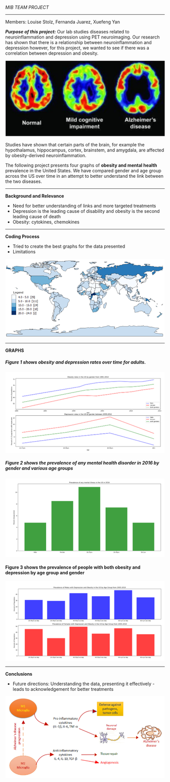 _MIB TEAM PROJECT_
_____________
Members: Louise Stolz, Fernanda Juarez, Xuefeng Yan

_**Purpose of this project:**_ Our lab studies diseases related to neuroinflammation and depression using PET neuroimaging.
Our research has shown that there is a relationship between neuroinflammation and depression however, for this project, we wanted to
see if there was a correlation between depression and obesity.

![Neuroinflammation image](https://github.com/BIOF309/final-project-mib/blob/master/neuroMIB.PNG)

Studies have shown that certain parts of the brain, for example the hypothalamus, hippocampus, cortex, brainstem, and amygdala, are affected by obesity-derived neuroinflammation.

The following project presents four graphs of **obesity and mental health** prevalence in the United States.
We have compared gender and age group across the US over time in an attempt to better understand the link between the two diseases.

____________________________________________________

**Background and Relevance**
- Need for better understanding of links and more targeted treatments
- Depression is the leading cause of disability and obesity is the second leading cause of death
- Obesity: cytokines, chemokines 

___________________________________________________

**Coding Process**
- Tried to create the best graphs for the data presented
- Limitations

![chloropleth](https://github.com/BIOF309/final-project-mib/blob/master/chloropleth.png)

_______________________________________________________

**GRAPHS**

##### Figure 1 shows obesity and depression rates over time for adults.
![obesity_and_depression_linegraphs](https://github.com/BIOF309/final-project-mib/blob/master/obesity_and_depression_linegraphs.PNG)

##### Figure 2 shows the prevalence of any mental health disorder in 2016 by gender and various age groups
![bar_graph_mental_health](https://github.com/BIOF309/final-project-mib/blob/master/bar_graph_mental_health.PNG)


#### Figure 3 shows the prevalence of people with both obesity and depression by age group and gender
![depression_and_obesity_graphs](https://github.com/BIOF309/final-project-mib/blob/master/depression_and_obesity_graphs.PNG)

__________________________________________________________
**Conclusions**

- Future directions: Understanding the data, presenting it effectively - leads to acknowledgement for better treatments

![neuroinflammation](https://github.com/BIOF309/final-project-mib/blob/master/neuroinflammation.jpg)




